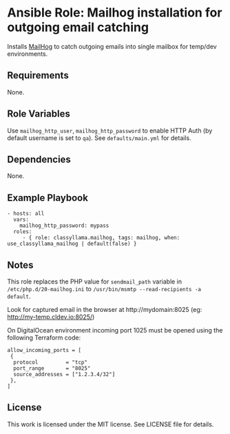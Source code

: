 # Ansible Role: Mailhog installation for outgoing email catching

Installs [MailHog](https://github.com/mailhog/MailHog) to catch outgoing emails into single mailbox for temp/dev environments.

## Requirements

None.

## Role Variables

Use `mailhog_http_user`, `mailhog_http_password` to enable HTTP Auth (by default username is set to `qa`).
See `defaults/main.yml` for details.

## Dependencies

None.

## Example Playbook

    - hosts: all
      vars:
        mailhog_http_password: mypass
      roles:
         - { role: classyllama.mailhog, tags: mailhog, when: use_classyllama_mailhog | default(false) }

## Notes

This role replaces the PHP value for `sendmail_path` variable in `/etc/php.d/20-mailhog.ini` to `/usr/bin/msmtp --read-recipients -a default`.

Look for captured email in the browser at http://mydomain:8025  (eg: http://my-temp.cldev.io:8025/)

On DigitalOcean environment incoming port 1025 must be opened using the following Terraform code:

    allow_incoming_ports = [
     {
      protocol         = "tcp"
      port_range       = "8025"
      source_addresses = ["1.2.3.4/32"]
     },
    ]

## License

This work is licensed under the MIT license. See LICENSE file for details.

